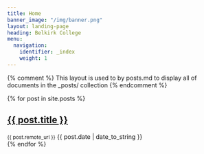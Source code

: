 ```yaml
---
title: Home
banner_image: "/img/banner.png"
layout: landing-page
heading: Belkirk College
menu:
  navigation:
    identifier: _index
    weight: 1
---
```

{% comment %}
	This layout is used to by posts.md to display all of documents in
	the _posts/ collection
{% endcomment %}

{% for post in site.posts %}
<div class="container pure-g">
  <div class="pure-u-1">
      <div class="content content-narrow">
        <div class="list-layout">
          <h2><a href="{{ post.remote_url }}">{{ post.title }}</a></h2>
          <small>{{ post.remote_url }}</small>
          <date>{{ post.date | date_to_string }}</date>
        </div>
      </div>
    </div>
  </div>
</div>
{% endfor %}
